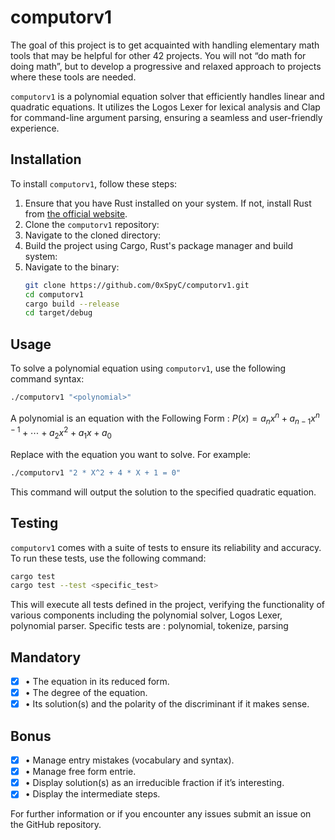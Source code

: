 # computorv1

The goal of this project is to get acquainted with handling elementary math tools that may be helpful for other 42 projects. You will not “do math for doing math”, but to develop a progressive and relaxed approach to projects where these tools are needed.

`computorv1` is a polynomial equation solver that efficiently handles linear and quadratic equations. It utilizes the Logos Lexer for lexical analysis and Clap for command-line argument parsing, ensuring a seamless and user-friendly experience.

## Installation

To install `computorv1`, follow these steps:

1. Ensure that you have Rust installed on your system. If not, install Rust from [the official website](https://www.rust-lang.org/learn/get-started).
2. Clone the `computorv1` repository:
3. Navigate to the cloned directory:
4. Build the project using Cargo, Rust's package manager and build system:
5. Navigate to the binary:
   ```bash
   git clone https://github.com/0xSpyC/computorv1.git
   cd computorv1
   cargo build --release
   cd target/debug
   ```
## Usage

To solve a polynomial equation using `computorv1`, use the following command syntax:

  ```bash
  ./computorv1 "<polynomial>"
  ```
A polynomial is an equation with the Following Form : $P(x) = a_n x^n + a_{n-1} x^{n-1} + \cdots + a_2 x^2 + a_1 x + a_0$

Replace <polynomial> with the equation you want to solve. For example:

  ```bash
  ./computorv1 "2 * X^2 + 4 * X + 1 = 0"
  ```

This command will output the solution to the specified quadratic equation.


## Testing

`computorv1` comes with a suite of tests to ensure its reliability and accuracy. To run these tests, use the following command:

  ```bash
  cargo test
  cargo test --test <specific_test>
  ```

This will execute all tests defined in the project, verifying the functionality of various components including the polynomial solver, Logos Lexer, polynomial parser.
Specific tests are : polynomial, tokenize, parsing

## Mandatory

- [x] • The equation in its reduced form.
- [x] • The degree of the equation.
- [x] • Its solution(s) and the polarity of the discriminant if it makes sense.

## Bonus

- [x] • Manage entry mistakes (vocabulary and syntax).
- [x] • Manage free form entrie.
- [x] • Display solution(s) as an irreducible fraction if it’s interesting.
- [x] • Display the intermediate steps.

For further information or if you encounter any issues submit an issue on the GitHub repository.
